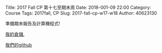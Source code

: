 Title: 2017 Fall CP 第十七至期末周
Date: 2018-001-09 22:00
Category: Course
Tags: 2017fall, CP
Slug: 2017-fall-cp-w17-w18
Author: 40623130


<!-- PELICAN_END_SUMMARY -->

準備期末報告及計算機程式!

<a href="https://cpa.kmol.info/40623130/index">我的倉儲.</a>

<a href="https://github.com/40623130">我們的github</a>